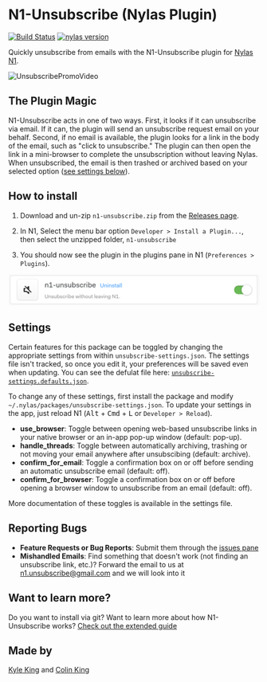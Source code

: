 # N1-Unsubscribe (Nylas Plugin)
[![Build Status](https://travis-ci.org/colinking/n1-unsubscribe.svg?branch=master)](https://travis-ci.org/colinking/n1-unsubscribe)
<a href="https://github.com/nylas/N1">
    <img src="https://img.shields.io/badge/nylas-0.4.38-brightgreen.svg"
         alt="nylas version">
</a>

Quickly unsubscribe from emails with the N1-Unsubscribe plugin for [Nylas N1](https://www.nylas.com/n1).

![UnsubscribePromoVideo](.github/UnsubscribePromoVideo.gif)

## The Plugin Magic

N1-Unsubscribe acts in one of two ways. First, it looks if it can unsubscribe via email. If it can, the plugin will send an unsubscribe request email on your behalf. Second, if no email is available, the plugin looks for a link in the body of the email, such as "click to unsubscribe." The plugin can then open the link in a mini-browser to complete the unsubscription without leaving Nylas. When unsubscribed, the email is then trashed or archived based on your selected option ([see settings below](https://github.com/colinking/n1-unsubscribe#settings)).

## How to install

<!-- [![Download n1-unsubscribe](https://cdn.rawgit.com/colinking/n1-unsubscribe/master/.github/download.svg)](https://github.com/colinking/n1-unsubscribe/raw/master/dist/n1-unsubscribe.zip) -->

1. Download and un-zip `n1-unsubscribe.zip` from the [Releases page](https://github.com/colinking/n1-unsubscribe/releases/latest).

2. In N1, Select the menu bar option `Developer > Install a Plugin...`, then select the unzipped folder, `n1-unsubscribe`

3. You should now see the plugin in the plugins pane in N1 (`Preferences > Plugins`).

![PluginsPage](.github/NylasPluginPane.png)

## Settings

Certain features for this package can be toggled by changing the appropriate settings from within `unsubscribe-settings.json`. The settings file isn't tracked, so once you edit it, your preferences will be saved even when updating. You can see the defulat file here: [`unsubscribe-settings.defaults.json`](https://raw.githubusercontent.com/colinking/n1-unsubscribe/master/unsubscribe-settings.defaults.json).

To change any of these settings, first install the package and modify `~/.nylas/packages/unsubscribe-settings.json`. To update your settings in the app, just reload N1 (<kbd>Alt</kbd> + <kbd>Cmd</kbd> + <kbd>L</kbd> or `Developer > Reload`).

- **use_browser**: Toggle between opening web-based unsubscribe links in your native browser or an in-app pop-up window (default: pop-up).
- **handle_threads**: Toggle between automatically archiving, trashing or not moving your email anywhere after unsubscibing (default: archive).
- **confirm_for_email**: Toggle a confirmation box on or off before sending an automatic unsubscribe email (default: off).
- **confirm_for_browser**: Toggle a confirmation box on or off before opening a browser window to unsubscribe from an email (default: off).

More documentation of these toggles is available in the settings file.

## Reporting Bugs

- **Feature Requests or Bug Reports**: Submit them through the [issues pane][issues]
- **Mishandled Emails**: Find something that doesn't work (not finding an unsubscribe link, etc.)? Forward the email to us at <a href="mailto:n1.unsubscribe@gmail.com">n1.unsubscribe@gmail.com</a> and we will look into it

## Want to learn more?

Do you want to install via git? Want to learn more about how N1-Unsubscribe works? [Check out the extended guide](CONTRIBUTING.md)

## Made by
[Kyle King](http://kyleking.me) and [Colin King](http://colinking.co)

[issues]: https://github.com/colinking/n1-unsubscribe/issues
